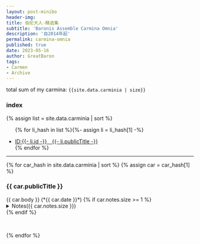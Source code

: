 ```yaml
---
layout: post-minibo
header-img: 
title: 伯伦大人·精选集
subtitle: 'Baronis Assemble Carmina Omnia'
description: '自2014年起'
permalink: carmina-omnia
published: true
date: 2023-05-16
author: GreatBaron
tags:
- Carmen
- Archive
---
```


total sum of my carmina: `{{site.data.carminia | size}}`

### index

{% assign list = site.data.carminia | sort %}<ul>
{% for li_hash in list %}{%- assign li = li_hash[1] -%}
<li><a href="#{{- li.id -}}">ID:{{- li.id -}}&emsp;{{- li.publicTitle -}}</a></li>{% endfor %}</ul>

---

{% for car_hash in site.data.carminia | sort %}
{% assign car = car_hash[1] %}
<h3 id="{{ car.id }}">{{ car.publicTitle }}</h3>
{{ car.body }}  
(*{{ car.date }}*)
{% if car.notes.size >= 1 %}
<details>
<summary>Notes({{ car.notes.size }})</summary>
<ol>
{% for nt in car.notes  %}
<li>{{ nt }}</li>
{% endfor %}
</ol>
</details>{% endif %}
<!--
{{ car.log }}
-->
<p>&emsp;</p>
{% endfor %}
